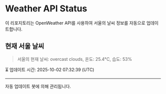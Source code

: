 
# Weather API Status

이 리포지토리는 OpenWeather API를 사용하여 서울의 날씨 정보를 자동으로 업데이트합니다.

## 현재 서울 날씨
> 서울의 현재 날씨: overcast clouds, 온도: 25.4°C, 습도: 53%

⏳ 업데이트 시간: 2025-10-02 07:32:39 (UTC)

---
자동 업데이트 봇에 의해 관리됩니다.
